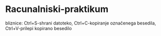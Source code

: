 # Racunalniski-praktikum
bliznice: Ctrl+S-shrani datoteko, Ctrl+C-kopiranje označenega besedila, Ctrl+V-prilepi kopirano besedilo
